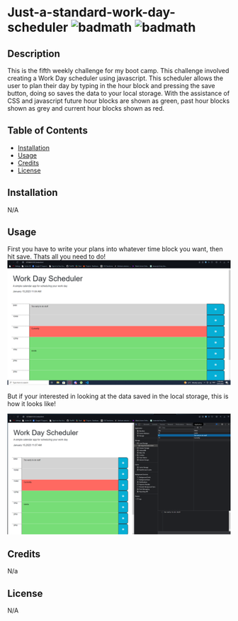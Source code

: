 # Just-a-standard-work-day-scheduler ![badmath](https://img.shields.io/github/stars/TheIPM/My-Portfolio?style=plastic) ![badmath](https://img.shields.io/github/followers/TheIPM)


## Description

This is the fifth weekly challenge for my boot camp. This challenge involved creating a Work Day scheduler using javascript. This scheduler allows the user to plan their day by typing in the hour block and pressing the save button, doing so saves the data to your local storage. With the assistance of CSS and javascript future hour blocks are shown as green, past hour blocks shown as grey and current hour blocks shown as red.


## Table of Contents 

- [Installation](#installation)
- [Usage](#usage)
- [Credits](#credits)
- [License](#license)

## Installation

N/A

## Usage

First you have to write your plans into whatever time block you want, then hit save. Thats all you need to do!
![image of planner](./screenshot%20front%20page.png)

But if your interested in looking at the data saved in the local storage, this is how it looks like!

![image of ending](./screenshot%20local%20storage.png)



## Credits

N/a

## License

N/A
